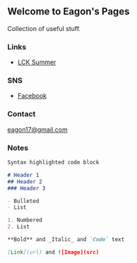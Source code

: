 ## Welcome to Eagon's Pages

Collection of useful stuff.

### Links

- [LCK Summer](https://search.naver.com/search.naver?where=nexearch&sm=tab_etc&mra=bjFE&query=2019%20%EC%9A%B0%EB%A6%AC%EC%9D%80%ED%96%89%20LoL%20%EC%B1%94%ED%94%BC%EC%96%B8%EC%8A%A4%20%EC%BD%94%EB%A6%AC%EC%95%84%20%EC%84%9C%EB%A8%B8%20%EA%B2%BD%EA%B8%B0%EC%9D%BC%EC%A0%95)

### SNS
- [Facebook](https://www.facebook.com/eagon17)

### Contact

eagon17@gmail.com

### Notes

```markdown
Syntax highlighted code block

# Header 1
## Header 2
### Header 3

- Bulleted
- List

1. Numbered
2. List

**Bold** and _Italic_ and `Code` text

[Link](url) and ![Image](src)
```
